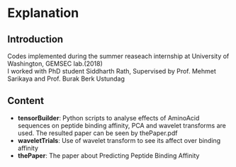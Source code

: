 # Explanation
## Introduction
Codes implemented during the summer reaseach internship at University of Washington, GEMSEC lab.(2018) \
I worked with PhD student Siddharth Rath, Supervised by Prof. Mehmet Sarikaya and Prof. Burak Berk Ustundag
## Content
* **tensorBuilder**: Python scripts to analyse effects of AminoAcid sequences on peptide binding affinity, PCA and wavelet transforms are used. The resulted paper can be seen by thePaper.pdf
* **waveletTrials**: Use of wavelet transform to see its affect over binding affinity
* **thePaper**: The paper about Predicting Peptide Binding Affinity 

